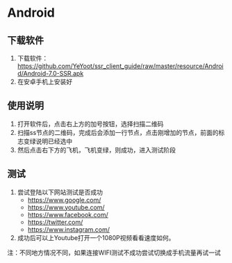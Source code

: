 # Android

## 下载软件

1. 下载软件：<https://github.com/YeYoot/ssr_client_guide/raw/master/resource/Android/Android-7.0-SSR.apk>
2. 在安卓手机上安装好

## 使用说明

1. 打开软件后，点击右上方的加号按钮，选择扫描二维码
2. 扫描ss节点的二维码，完成后会添加一行节点，点击刚增加的节点，前面的标志变绿说明已经选中
3. 然后点击右下方的飞机，飞机变绿，则成功，进入测试阶段

## 测试

1. 尝试登陆以下网站测试是否成功
   - <https://www.google.com/>
   - <https://www.youtube.com/>
   - <https://www.facebook.com/>
   - <https://twitter.com/>
   - <https://www.instagram.com/>
2. 成功后可以上Youtube打开一个1080P视频看看速度如何。

注：不同地方情况不同，如果连接WIFI测试不成功尝试切换成手机流量再试一试
